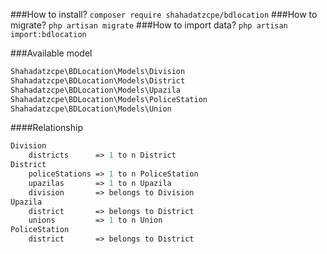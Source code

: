 ###How to install?
```composer require shahadatzcpe/bdlocation```
###How to migrate?
``php artisan migrate``
###How to import data?
```php artisan import:bdlocation```



###Available model
```php
Shahadatzcpe\BDLocation\Models\Division
Shahadatzcpe\BDLocation\Models\District
Shahadatzcpe\BDLocation\Models\Upazila
Shahadatzcpe\BDLocation\Models\PoliceStation
Shahadatzcpe\BDLocation\Models\Union
```

####Relationship
```php
Division
    districts      => 1 to n District
District
    policeStations => 1 to n PoliceStation
    upazilas       => 1 to n Upazila
    division       => belongs to Division
Upazila
    district       => belongs to District
    unions         => 1 to n Union
PoliceStation
    district       => belongs to District        
```
